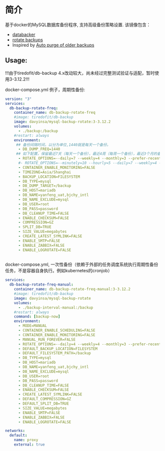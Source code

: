 # 简介

基于docker的MySQL数据库备份程序, 支持高级备份策略设置.
该镜像包含：

* [databacker](https://github.com/tiredofit/docker-db-backup)
* [rotate backups](https://rotate-backups.readthedocs.io/en/latest/)
* Inspired by [Auto purge of older backups](https://github.com/databacker/mysql-backup/issues/9)

## Usage:

!!!由于tiredofit/db-backup 4.x改动较大，尚未经过完整测试验证与适配，暂时使用3-3.12.2!!!

docker-compose.yml 例子，周期性备份:
```yaml
version: "3"
services:
  db-backup-rotate-freq:
    container_name: db-backup-rotate-freq
    #image: tiredofit/db-backup
    image: davyinsa/mysql-backup-rotate:3-3.12.2
    volumes:
      - ./backup:/backup
    #restart: always
    environment:
     ## 备份间隔时间，以分为单位,1440就是每天一个备份。
      - DB_DUMP_FREQ=1440
     ## 如下配置，保留最近7天（每天一个备份），最近4周（每周一个备份），最近3个月的备份（每个月一个备份）
      - ROTATE_OPTIONS=--daily=7 --weekly=4 --monthly=3 --prefer-recent
      #- ROTATE_OPTIONS=--minutely=10 --hourly=5 --daily=7 --weekly=4 --monthly=3 --prefer-recent
      - CONTAINER_ENABLE_MONITORING=FALSE
      - TIMEZONE=Asia/Shanghai
      - BACKUP_LOCATION=FILESYSTEM
      - DB_TYPE=mysql
      - DB_DUMP_TARGET=/backup
      - DB_HOST=mariadb
      - DB_NAME=yanfeng_uat,bjchy_intl
      - DB_NAME_EXCLUDE=mysql
      - DB_USER=root
      - DB_PASS=password
      - DB_CLEANUP_TIME=FALSE
      - ENABLE_CHECKSUM=FALSE
      - COMPRESSION=GZ
      - SPLIT_DB=TRUE
      - SIZE_VALUE=megabytes
      - CREATE_LATEST_SYMLINK=FALSE
      - ENABLE_SMTP=FALSE
      - ENABLE_ZABBIX=FALSE
      - ENABLE_LOGROTATE=FALSE
     
```

docker-compose.yml, 一次性备份（依赖于外部的任务调度系统执行周期性备份任务，不是容器自身执行。例如kubernetes的cronjob）

```yaml
services:
  db-backup-rotate-freq-manual:
    container_name: db-backup-rotate-freq-manual:3-3.12.2
    #image: tiredofit/db-backup
    image: davyinsa/mysql-backup-rotate
    volumes:
      - ./backup-interval-manual:/backup
    #restart: always
    command: [backup-now]
    environment:
      - MODE=MANUAL
      - CONTAINER_ENABLE_SCHEDULING=FALSE
      - CONTAINER_ENABLE_MONITORING=FALSE
      - MANUAL_RUN_FOREVER=FALSE
      - ROTATE_OPTIONS=--daily=4 --weekly=4 --monthly=3 --prefer-recent
      - DEFAULT_BACKUP_LOCATION=FILESYSTEM
      - DEFAULT_FILESYSTEM_PATH=/backup
      - DB_TYPE=mysql
      - DB_HOST=mariadb
      - DB_NAME=yanfeng_uat,bjchy_intl
      - DB_NAME_EXCLUDE=mysql
      - DB_USER=root
      - DB_PASS=password
      - DB_CLEANUP_TIME=FALSE
      - ENABLE_CHECKSUM=FALSE
      - CREATE_LATEST_SYMLINK=FALSE
      - DEFAULT_COMPRESSION=GZ
      - DEFAULT_SPLIT_DB=TRUE
      - SIZE_VALUE=megabytes
      - ENABLE_SMTP=FALSE
      - ENABLE_ZABBIX=FALSE
      - ENABLE_LOGROTATE=FALSE

networks:
  default:
    name: proxy
    external: true
```

